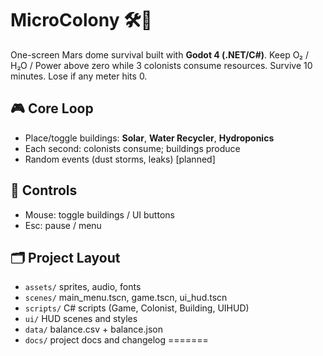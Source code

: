 # MicroColony 🛠️🌱
One-screen Mars dome survival built with **Godot 4 (.NET/C#)**. Keep O₂ / H₂O / Power above zero while 3 colonists consume resources. Survive 10 minutes. Lose if any meter hits 0.

## 🎮 Core Loop
- Place/toggle buildings: **Solar**, **Water Recycler**, **Hydroponics**
- Each second: colonists consume; buildings produce
- Random events (dust storms, leaks) [planned]

## 🧩 Controls
- Mouse: toggle buildings / UI buttons
- Esc: pause / menu

## 🗂 Project Layout

- `assets/` sprites, audio, fonts
- `scenes/` main_menu.tscn, game.tscn, ui_hud.tscn
- `scripts/` C# scripts (Game, Colonist, Building, UIHUD)
- `ui/` HUD scenes and styles
- `data/` balance.csv + balance.json
- `docs/` project docs and changelog
=======


